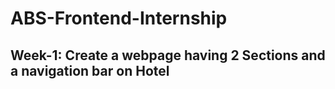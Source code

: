 # ABS-Frontend-Internship
## Week-1: Create a webpage having 2 Sections and a navigation bar on Hotel
